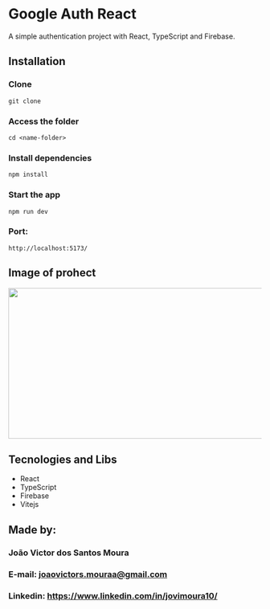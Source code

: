 # Google Auth React

A simple authentication project with React, TypeScript and Firebase.

## Installation

### Clone

```
git clone 
```

### Access the folder

```
cd <name-folder>
```

### Install dependencies

```
npm install
```

### Start the app

```
npm run dev
```

### Port:

```
http://localhost:5173/
```

## Image of prohect

<img style="width: 600px; height: 300px " src="./public/images/print.png">

## Tecnologies and Libs

<ul>
    <li>React</li>
    <li>TypeScript</li>
    <li>Firebase</li>
    <li>Vitejs</li>
</ul>

## Made by:

### João Victor dos Santos Moura

### E-mail: joaovictors.mouraa@gmail.com

### Linkedin: https://www.linkedin.com/in/jovimoura10/
